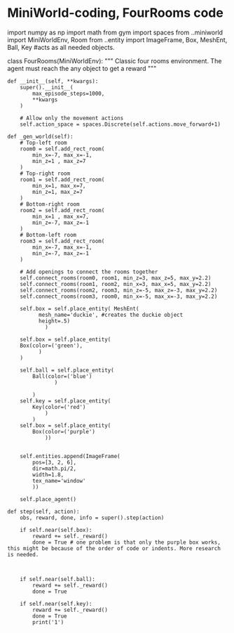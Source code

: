 # MiniWorld-coding, FourRooms code 
import numpy as np
import math
from gym import spaces
from ..miniworld import MiniWorldEnv, Room
from ..entity import ImageFrame, Box, MeshEnt, Ball, Key #acts as all needed objects.

class FourRooms(MiniWorldEnv):
    """
    Classic four rooms environment.
    The agent must reach the any object to get a reward
    """

    def __init__(self, **kwargs):
        super().__init__(
            max_episode_steps=1000,
            **kwargs
        )

        # Allow only the movement actions
        self.action_space = spaces.Discrete(self.actions.move_forward+1)

    def _gen_world(self):
        # Top-left room
        room0 = self.add_rect_room(
            min_x=-7, max_x=-1,
            min_z=1 , max_z=7
        )
        # Top-right room
        room1 = self.add_rect_room(
            min_x=1, max_x=7,
            min_z=1, max_z=7
        )
        # Bottom-right room
        room2 = self.add_rect_room(
            min_x=1 , max_x=7,
            min_z=-7, max_z=-1
        )
        # Bottom-left room
        room3 = self.add_rect_room(
            min_x=-7, max_x=-1,
            min_z=-7, max_z=-1
        )

        # Add openings to connect the rooms together
        self.connect_rooms(room0, room1, min_z=3, max_z=5, max_y=2.2)
        self.connect_rooms(room1, room2, min_x=3, max_x=5, max_y=2.2)
        self.connect_rooms(room2, room3, min_z=-5, max_z=-3, max_y=2.2)
        self.connect_rooms(room3, room0, min_x=-5, max_x=-3, max_y=2.2)

        self.box = self.place_entity( MeshEnt(
              mesh_name='duckie', #creates the duckie object
              height=.5)
                )
       
        self.box = self.place_entity(
        Box(color=('green'),
              )
        )
       
        self.ball = self.place_entity(
            Ball(color=('blue')
                   )
           
            )
        self.key = self.place_entity(
            Key(color=('red')
                )
            )
        self.box = self.place_entity(
            Box(color=('purple')
                ))


        self.entities.append(ImageFrame(
            pos=[3, 2, 6],
            dir=math.pi/2,
            width=1.8,
            tex_name='window'
            ))
                           
        self.place_agent()

    def step(self, action):
        obs, reward, done, info = super().step(action)

        if self.near(self.box):
            reward += self._reward()
            done = True # one problem is that only the purple box works, this might be because of the order of code or indents. More research is needed. 
           
     
           
        if self.near(self.ball):
            reward += self._reward()
            done = True
         
        if self.near(self.key):
            reward += self._reward()
            done = True
            print('1') 

